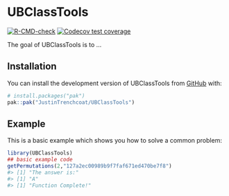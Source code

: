 
<!-- README.md is generated from README.Rmd. Please edit that file -->

# UBClassTools

<!-- badges: start -->

[![R-CMD-check](https://github.com/JustinTrenchcoat/UBClassTools/actions/workflows/R-CMD-check.yaml/badge.svg)](https://github.com/JustinTrenchcoat/UBClassTools/actions/workflows/R-CMD-check.yaml)
[![Codecov test
coverage](https://codecov.io/gh/JustinTrenchcoat/UBClassTools/graph/badge.svg)](https://app.codecov.io/gh/JustinTrenchcoat/UBClassTools)
<!-- badges: end -->

The goal of UBClassTools is to …

## Installation

You can install the development version of UBClassTools from
[GitHub](https://github.com/) with:

``` r
# install.packages("pak")
pak::pak("JustinTrenchcoat/UBClassTools")
```

## Example

This is a basic example which shows you how to solve a common problem:

``` r
library(UBClassTools)
## basic example code
getPermutations(2,"127a2ec00989b9f7faf671ed470be7f8")
#> [1] "The answer is:"
#> [1] "A"
#> [1] "Function Complete!"
```
